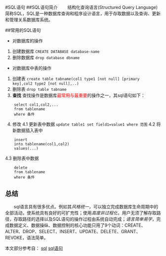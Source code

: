 #SQL语句
##SQL语句简介
&emsp;&emsp;结构化查询语言(Structured Query Language)简称SQL，SQL是一种数据库查询和程序设计语言，用于存取数据以及查询、更新和管理关系数据库系统。



##常用的SQL语句
+ 对数据库的操作
1. 创建数据库
`CREATE DATABASE database-name`
2. 删除数据库
`drop database dbname`
+ 对数据库中表的操作
1. 创建表
`create table tabname(col1 type1 [not null] [primary key],col2 type2 [not null],..)`
2. 删除表
`drop table tabname`
3. **查找**
查找操作是数据库<font color=red>最常用与最重要</font>的操作之一，其sql语句如下：
```
    select col1,col2,...
    from tablename 
    where 条件
 ```
4. 修改
4.1 更新表中数据
`update table1 set field1=value1 where 范围`
4.2 将新数据插入表中
```
    insert
    into tablename(col1,col2)
    values(...)
 ```
4.3 删除表中数据
```
    delete
    from tablename
    where 条件
 ```
## 总结
&emsp;&emsp;sql语言具有很多优点。例如其*风格统一*，可以独立完成数据库生命周期中的全部活动，使系统具有良好的可扩充性；使用*高度非过程化*，用户无须了解存取路径，存取路径的选择以及SQL语句的操作过程由系统自动完成；*语言简单易学*，完成数据定义、数据操纵、数据控制的核心功能只用了9个动词：CREATE、ALTER、DROP、SELECT、INSERT、UPDATE、DELETE、GRANT、REVOKE，语法简单。


本文部分参考自：
[sql](https://baike.baidu.com/item/%E7%BB%93%E6%9E%84%E5%8C%96%E6%9F%A5%E8%AF%A2%E8%AF%AD%E8%A8%80/10450182?fromtitle=sql&fromid=86007&fr=aladdin#5)
[sql语句](https://baike.baidu.com/item/sql%E8%AF%AD%E5%8F%A5/5714895?fr=aladdin)

